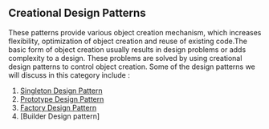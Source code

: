 ## Creational Design Patterns

These patterns provide various object creation mechanism, which increases flexibility, optimization of object creation and reuse of existing code.The basic form of object creation usually results in design problems or adds complexity to a design. These problems are solved by using creational design patterns to control object creation. Some of the design patterns we will discuss in this category include : 

1. [Singleton Design Pattern](Singleton/README.md)
2. [Prototype Design Pattern](Prototype/README.md)
3. [Factory Design Pattern](factory/README.md)
4. [Builder Design pattern]
